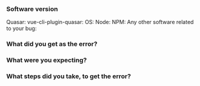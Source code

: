 <!--

Got a question?
===
The issue list of this repo is **exclusively** for bug reports and feature requests. For simple questions, please use the following resources:

- Read the docs: https://quasar-framework.org
- For simple/quick questions ask on the Discord chat room: http://chat.quasar-framework.org
- For complex questions or requiring help, ask on the forum: https://forum.quasar-framework.org/

Reporting a bug?
================
- Are you sure it isn't already reported? Do a search first! It may have already been answered or even fixed in the development branch (`dev`).

- Are you sure you are reporting to the right repo? If you are not reporting an issue which deals directly with Quasar distributable, then there are [multiple Quasar repos](https://github.com/quasarframework) besides this one. Find the right one.

- Check if the issue is reproducible with the latest stable version. If you are using a pre-release, please indicate the specific version you are using.

- It is **required** that you clearly describe the steps necessary to reproduce the issue you are running into. Issues with no clear repro steps will not be triaged. If an issue labeled "need repro" receives no further input from the issue author for more than 5 days, it will be closed.

- If your issue is resolved but still open, don’t hesitate to close it. In case you found a solution by yourself, it could be helpful to explain how you fixed it.

Have a feature suggestion/request?
=======================
Remove the template from below and provide thoughtful commentary *and code samples* on what this feature means for your product. What will it allow you to do that you can't do today? How will it make current workarounds straightforward? What potential bugs and edge cases does it help to avoid? etc. Please keep it product-centric.
-->

<!-- BUG REPORT TEMPLATE -->
### Software version

Quasar:
vue-cli-plugin-quasar:
OS:
Node:
NPM:
Any other software related to your bug:

### What did you get as the error?

### What were you expecting?

### What steps did you take, to get the error?
